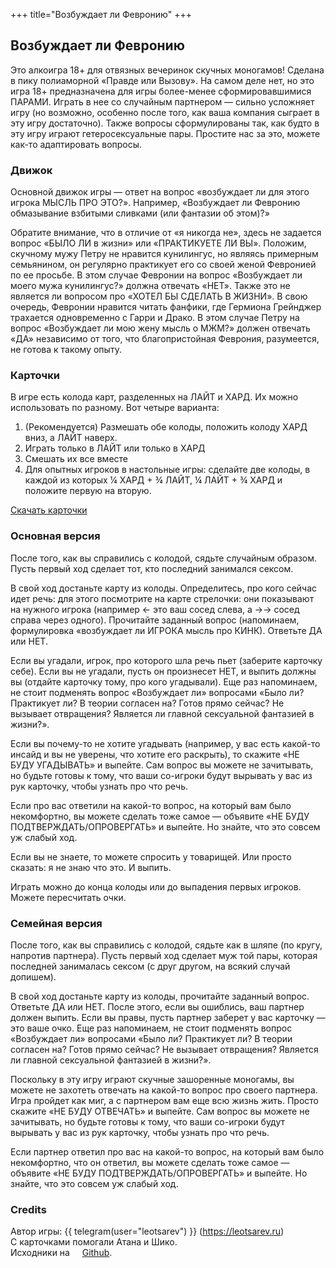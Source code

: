 +++
title="Возбуждает ли Февронию"
+++

## Возбуждает ли Февронию

Это алкоигра 18+ для отвязных вечеринок скучных моногамов! Сделана в пику полиаморной «Правде или Вызову».
На самом деле нет, но это игра 18+ предназначена для игры более-менее сформировавшимися ПАРАМИ. Играть в нее со случайным партнером — сильно усложняет игру (но возможно, особенно после того, как ваша компания сыграет в эту игру достаточно).
Также вопросы сформулированы так, как будто в эту игру играют гетеросексуальные пары. Простите нас за это, можете как-то адаптировать вопросы.

### Движок

Основной движок игры — ответ на вопрос «возбуждает ли для этого игрока МЫСЛЬ ПРО ЭТО?». Например, «Возбуждает ли Февронию обмазывание взбитыми сливками (или фантазии об этом)?» 

Обратите внимание, что в отличие от «я никогда не», здесь не задается вопрос «БЫЛО ЛИ в жизни» или «ПРАКТИКУЕТЕ ЛИ ВЫ». Положим, скучному мужу Петру не нравится кунилингус, но являясь примерным семьянином, он регулярно практикует его со своей женой Февронией по ее просьбе. В этом случае Февронии на вопрос «Возбуждает ли моего мужа кунилингус?» должна отвечать «НЕТ». 
Также это не является ли вопросом про «ХОТЕЛ БЫ СДЕЛАТЬ В ЖИЗНИ». В свою очередь, Февронии нравится читать фанфики, где Гермиона Грейнджер трахается одновременно с Гарри и Драко. В этом случае Петру на вопрос «Возбуждает ли мою жену мысль о МЖМ?» должен отвечать «ДА» независимо от того, что благопристойная Феврония, разумеется, не готова к такому опыту.

### Карточки

В игре есть колода карт, разделенных на ЛАЙТ и ХАРД. Их можно использовать по разному. Вот четыре варианта:

1. (Рекомендуется) Размешать обе колоды, положить колоду ХАРД вниз, а ЛАЙТ наверх.
1. Играть только в ЛАЙТ или только в ХАРД
1. Смешать их все вместе
1. Для опытных игроков в настольные игры: сделайте две колоды, в каждой из которых ¼ ХАРД + ¾ ЛАЙТ, ¼ ЛАЙТ + ¾ ХАРД и положите первую на вторую.

[Скачать карточки](fevronia-cards.pdf)


### Основная версия

После того, как вы справились с колодой, сядьте случайным образом. Пусть первый ход сделает тот, кто последний занимался сексом. 

В свой ход достаньте карту из колоды. Определитесь, про кого сейчас идет речь: для этого посмотрите на карте стрелочки: они показывают на нужного игрока (например ← это ваш сосед слева, а →→ сосед справа через одного). Прочитайте заданный вопрос (напоминаем, формулировка «возбуждает ли ИГРОКА мысль про КИНК). Ответьте ДА или НЕТ.

Если вы угадали, игрок, про которого шла речь пьет (заберите карточку себе). Если вы не угадали, пусть он произнесет НЕТ, и выпить должны вы (отдайте карточку тому, про кого угадывали). Еще раз напоминаем, не стоит подменять вопрос «Возбуждает ли» вопросами «Было ли? Практикует ли? В теории согласен на? Готов прямо сейчас? Не вызывает отвращения? Является ли главной сексуальной фантазией в жизни?».

Если вы почему-то не хотите угадывать (например, у вас есть какой-то инсайд и вы не уверены, что хотите его раскрыть), то скажите «НЕ БУДУ УГАДЫВАТЬ» и выпейте. Сам вопрос вы можете не зачитывать, но будьте готовы к тому, что ваши со-игроки будут вырывать у вас из рук карточку, чтобы узнать про что речь.

Если про вас ответили на какой-то вопрос, на который вам было некомфортно, вы можете сделать тоже самое — объявите «НЕ БУДУ ПОДТВЕРЖДАТЬ/ОПРОВЕРГАТЬ» и выпейте. Но знайте, что это совсем уж слабый ход.

Если вы не знаете, то можете спросить у товарищей. Или просто сказать: я не знаю что это. И выпить.

Играть можно до конца колоды или до выпадения первых игроков. Можете пересчитать очки.

### Семейная версия

После того, как вы справились с колодой, сядьте как в шляпе (по кругу, напротив партнера). Пусть первый ход сделает муж той пары, которая последней занималась сексом (с друг другом, на всякий случай допишем).

В свой ход достаньте карту из колоды, прочитайте заданный вопрос. Ответьте ДА или НЕТ. После этого, если вы ошиблись, ваш партнер должен выпить. Если вы правы, пусть партнер заберет у вас карточку — это ваше очко. Еще раз напоминаем, не стоит подменять вопрос «Возбуждает ли» вопросами «Было ли? Практикует ли? В теории согласен на? Готов прямо сейчас? Не вызывает отвращения? Является ли главной сексуальной фантазией в жизни?».

Поскольку в эту игру играют скучные зашоренные моногамы, вы можете не захотеть отвечать на какой-то вопрос про своего партнера. Игра пройдет как миг, а с партнером вам еще всю жизнь жить. Просто скажите «НЕ БУДУ ОТВЕЧАТЬ» и выпейте. Сам вопрос вы можете не зачитывать, но будьте готовы к тому, что ваши со-игроки будут вырывать у вас из рук карточку, чтобы узнать про что речь.

Если партнер ответил про вас на какой-то вопрос, на который вам было некомфортно, что он ответил, вы можете сделать тоже самое — объявите «НЕ БУДУ ПОДТВЕРЖДАТЬ/ОПРОВЕРГАТЬ» и выпейте. Но знайте, что это совсем уж слабый ход.

### Credits

Автор игры: {{ telegram(user="leotsarev") }} (<https://leotsarev.ru>)
<br />
С карточками помогали Атана и Шико.
<br />
Исходники на <a href="https://github.com/leotsarev/fevronia.leotsarev.ru"><img src="github-mark.svg" width=13 height=13 style="margin-right:0.2em">Github</a>.
